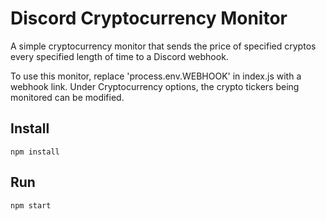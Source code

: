 # Discord Cryptocurrency Monitor

A simple cryptocurrency monitor that sends the price of specified cryptos every specified length of time to a Discord webhook.

To use this monitor, replace 'process.env.WEBHOOK' in index.js with a webhook link. Under Cryptocurrency options, the crypto tickers being monitored can be modified.

## Install

```
npm install
```

## Run

```
npm start
```
